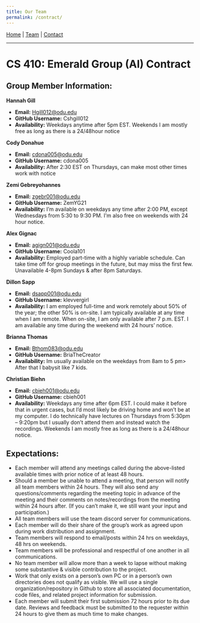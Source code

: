```yaml
---
title: Our Team
permalink: /contract/
---
```


[Home](/) | [Team](/team/) | [Contact](/contract/)

---

# CS 410: Emerald Group (AI) Contract 


## Group Member Information:

**Hannah Gill**
- **Email:** Hgill012@odu.edu
- **GitHub Username:** Cshgill012
- **Availability:** Weekdays anytime after 5pm EST. Weekends I am mostly free as long as there is a 24/48hour notice

**Cody Donahue**
- **Email:** cdona005@odu.edu
- **GitHub Username:** cdona005
- **Availability:** After 2:30 EST on Thursdays, can make most other times work with notice

**Zemi Gebreyohannes**
- **Email:** zgebr001@odu.edu
- **GitHub Username:** ZemYG21
- **Availability:** I’m available on weekdays any time after 2:00 PM, except Wednesdays from 5:30 to 9:30 PM. I'm also free on weekends with 24 hour notice. 

**Alex Gignac**
- **Email:** agign001@odu.edu
- **GitHub Username:** Coola101
- **Availability:** Employed part-time with a highly variable schedule. Can take time off for group meetings in the future, but may miss the first few. Unavailable 4-8pm Sundays & after 8pm Saturdays.

**Dillon Sapp**
- **Email:** dsapp001@odu.edu
- **GitHub Username:** klevvergirl
- **Availability:** I am employed full-time and work remotely about 50% of the year; the other 50% is on-site. I am typically available at any time when I am remote. When on-site, I am only available after 7 p.m. EST. I am available any time during the weekend with 24 hours’ notice.

**Brianna Thomas**
- **Email:** Bthom083@odu.edu
- **GitHub Username:** BriaTheCreator
- **Availability:** Im usually available on the weekdays from 8am to 5 pm> After that I babysit like 7 kids.

**Christian Biehn**
- **Email:** cbieh001@odu.edu
- **GitHub Username:** cbieh001
- **Availability:** Weekdays any time after 6pm EST. I could make it before that in urgent cases, but I’d most likely be driving home and won’t be at my computer. I do technically have lectures on Thursdays from 5:30pm – 9:20pm but I usually don’t attend them and instead watch the recordings. Weekends I am mostly free as long as there is a 24/48hour notice.

## Expectations:

- Each member will attend any meetings called during the above-listed available times with prior notice of at least 48 hours.
- Should a member be unable to attend a meeting, that person will notify all team members within 24 hours. They will also send any questions/comments regarding the meeting topic in advance of the meeting and their comments on notes/recordings from the meeting within 24 hours after. (If you can’t make it, we still want your input and participation.)
- All team members will use the team discord server for communications.
- Each member will do their share of the group’s work as agreed upon during work distribution and assignment.
- Team members will respond to email/posts within 24 hrs on weekdays, 48 hrs on weekends.
- Team members will be professional and respectful of one another in all communications.
- No team member will allow more than a week to lapse without making some substantive & visible contribution to the project.
- Work that only exists on a person’s own PC or in a person’s own directories does not qualify as visible. We will use a single organization/repository in Github to store all associated documentation, code files, and related project information for submission.
- Each member will submit their first submission 72 hours prior to its due date. Reviews and feedback must be submitted to the requester within 24 hours to give them as much time to make changes.
